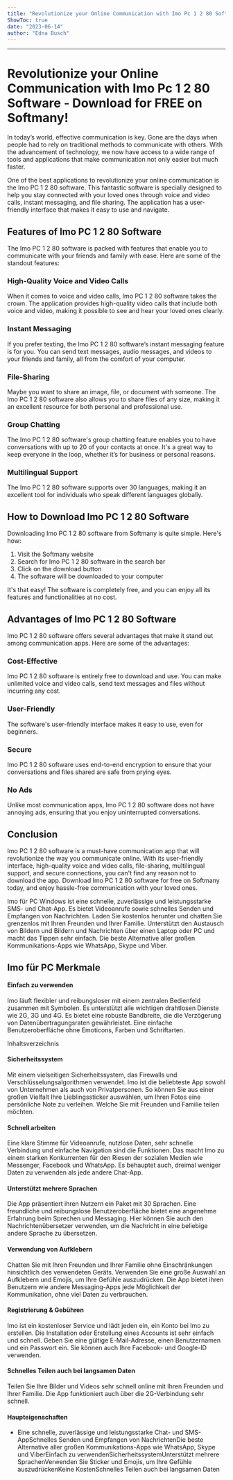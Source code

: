 ```yaml
---
title: "Revolutionize your Online Communication with Imo Pc 1 2 80 Software - Download for FREE on Softmany!"
ShowToc: true 
date: "2023-06-14"
author: "Edna Busch"
---
```

*****
# Revolutionize your Online Communication with Imo Pc 1 2 80 Software - Download for FREE on Softmany!

In today’s world, effective communication is key. Gone are the days when people had to rely on traditional methods to communicate with others. With the advancement of technology, we now have access to a wide range of tools and applications that make communication not only easier but much faster.

One of the best applications to revolutionize your online communication is the Imo PC 1 2 80 software. This fantastic software is specially designed to help you stay connected with your loved ones through voice and video calls, instant messaging, and file sharing. The application has a user-friendly interface that makes it easy to use and navigate.

## Features of Imo PC 1 2 80 Software

The Imo PC 1 2 80 software is packed with features that enable you to communicate with your friends and family with ease. Here are some of the standout features:

### High-Quality Voice and Video Calls
When it comes to voice and video calls, Imo PC 1 2 80 software takes the crown. The application provides high-quality video calls that include both voice and video, making it possible to see and hear your loved ones clearly.

### Instant Messaging
If you prefer texting, the Imo PC 1 2 80 software’s instant messaging feature is for you. You can send text messages, audio messages, and videos to your friends and family, all from the comfort of your computer.

### File-Sharing
Maybe you want to share an image, file, or document with someone. The Imo PC 1 2 80 software also allows you to share files of any size, making it an excellent resource for both personal and professional use.

### Group Chatting
The Imo PC 1 2 80 software's group chatting feature enables you to have conversations with up to 20 of your contacts at once. It's a great way to keep everyone in the loop, whether it’s for business or personal reasons.

### Multilingual Support
The Imo PC 1 2 80 software supports over 30 languages, making it an excellent tool for individuals who speak different languages globally.

## How to Download Imo PC 1 2 80 Software

Downloading Imo PC 1 2 80 software from Softmany is quite simple. Here's how:

1. Visit the Softmany website
2. Search for Imo PC 1 2 80 software in the search bar
3. Click on the download button
4. The software will be downloaded to your computer

It's that easy! The software is completely free, and you can enjoy all its features and functionalities at no cost.

## Advantages of Imo PC 1 2 80 Software

Imo PC 1 2 80 software offers several advantages that make it stand out among communication apps. Here are some of the advantages:

### Cost-Effective
Imo PC 1 2 80 software is entirely free to download and use. You can make unlimited voice and video calls, send text messages and files without incurring any cost.

### User-Friendly
The software's user-friendly interface makes it easy to use, even for beginners.

### Secure
Imo PC 1 2 80 software uses end-to-end encryption to ensure that your conversations and files shared are safe from prying eyes.

### No Ads
Unlike most communication apps, Imo PC 1 2 80 software does not have annoying ads, ensuring that you enjoy uninterrupted conversations.

## Conclusion

Imo PC 1 2 80 software is a must-have communication app that will revolutionize the way you communicate online. With its user-friendly interface, high-quality voice and video calls, file-sharing, multilingual support, and secure connections, you can't find any reason not to download the app. Download Imo PC 1 2 80 software for free on Softmany today, and enjoy hassle-free communication with your loved ones.


Imo für PC Windows ist eine schnelle, zuverlässige und leistungsstarke SMS- und Chat-App. Es bietet Videoanrufe sowie schnelles Senden und Empfangen von Nachrichten. Laden Sie kostenlos herunter und chatten Sie grenzenlos mit Ihren Freunden und Ihrer Familie. Unterstützt den Austausch von Bildern und Bildern und Nachrichten über einen Laptop oder PC und macht das Tippen sehr einfach. Die beste Alternative aller großen Kommunikations-Apps wie WhatsApp, Skype und Viber.
 
## Imo für PC Merkmale
 
#### Einfach zu verwenden
 
Imo läuft flexibler und reibungsloser mit einem zentralen Bedienfeld zusammen mit Symbolen. Es unterstützt alle wichtigen drahtlosen Dienste wie 2G, 3G und 4G. Es bietet eine robuste Bandbreite, die die Verzögerung von Datenübertragungsraten gewährleistet. Eine einfache Benutzeroberfläche ohne Emoticons, Farben und Schriftarten.
 
Inhaltsverzeichnis
 
#### Sicherheitssystem
 
Mit einem vielseitigen Sicherheitssystem, das Firewalls und Verschlüsselungsalgorithmen verwendet. Imo ist die beliebteste App sowohl von Unternehmen als auch von Privatpersonen. So können Sie aus einer großen Vielfalt Ihre Lieblingssticker auswählen, um Ihren Fotos eine persönliche Note zu verleihen. Welche Sie mit Freunden und Familie teilen möchten.
 
#### Schnell arbeiten
 
Eine klare Stimme für Videoanrufe, nutzlose Daten, sehr schnelle Verbindung und einfache Navigation sind die Funktionen. Das macht Imo zu einem starken Konkurrenten für den Riesen der sozialen Medien wie Messenger, Facebook und WhatsApp. Es behauptet auch, dreimal weniger Daten zu verwenden als jede andere Chat-App.
 
#### Unterstützt mehrere Sprachen
 
Die App präsentiert ihren Nutzern ein Paket mit 30 Sprachen. Eine freundliche und reibungslose Benutzeroberfläche bietet eine angenehme Erfahrung beim Sprechen und Messaging. Hier können Sie auch den Nachrichtenübersetzer verwenden, um die Nachricht in eine beliebige andere Sprache zu übersetzen.
 
#### Verwendung von Aufklebern
 
Chatten Sie mit Ihren Freunden und Ihrer Familie ohne Einschränkungen hinsichtlich des verwendeten Geräts. Verwenden Sie eine große Auswahl an Aufklebern und Emojis, um Ihre Gefühle auszudrücken. Die App bietet ihren Benutzern wie andere Messaging-Apps jede Möglichkeit der Kommunikation, ohne viel Daten zu verbrauchen.
 
#### Registrierung & Gebühren
 
Imo ist ein kostenloser Service und lädt jeden ein, ein Konto bei Imo zu erstellen. Die Installation oder Erstellung eines Accounts ist sehr einfach und schnell. Geben Sie eine gültige E-Mail-Adresse, einen Benutzernamen und ein Passwort ein. Sie können auch Ihre Facebook- und Google-ID verwenden.
 
#### Schnelles Teilen auch bei langsamen Daten
 
Teilen Sie Ihre Bilder und Videos sehr schnell online mit Ihren Freunden und Ihrer Familie. Die App funktioniert auch über die 2G-Verbindung sehr schnell.
 
#### Haupteigenschaften
 
- Eine schnelle, zuverlässige und leistungsstarke Chat- und SMS-AppSchnelles Senden und Empfangen von NachrichtenDie beste Alternative aller großen Kommunikations-Apps wie WhatsApp, Skype und ViberEinfach zu verwendenSicherheitssystemUnterstützt mehrere SprachenVerwenden Sie Sticker und Emojis, um Ihre Gefühle auszudrückenKeine KostenSchnelles Teilen auch bei langsamen Daten




